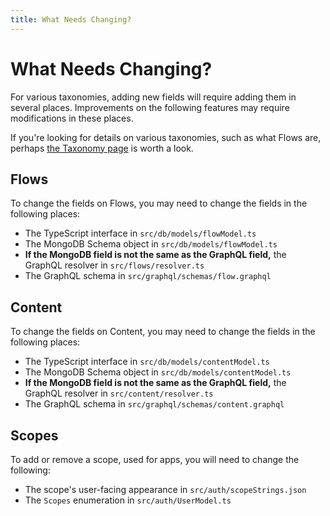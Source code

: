 ```yaml
---
title: What Needs Changing?
---
```

# What Needs Changing?

For various taxonomies, adding new fields will require adding them in several places. Improvements on the following features may require modifications in these places.

If you're looking for details on various taxonomies, such as what Flows are, perhaps [the Taxonomy page]({{site.base_url}}/docs/taxonomy.md) is worth a look.

## Flows
To change the fields on Flows, you may need to change the fields in the following places:
* The TypeScript interface in `src/db/models/flowModel.ts`
* The MongoDB Schema object in `src/db/models/flowModel.ts`
* **If the MongoDB field is not the same as the GraphQL field,** the GraphQL resolver in `src/flows/resolver.ts`
* The GraphQL schema in `src/graphql/schemas/flow.graphql`

## Content
To change the fields on Content, you may need to change the fields in the following places:
* The TypeScript interface in `src/db/models/contentModel.ts`
* The MongoDB Schema object in `src/db/models/contentModel.ts`
* **If the MongoDB field is not the same as the GraphQL field,** the GraphQL resolver in `src/content/resolver.ts`
* The GraphQL schema in `src/graphql/schemas/content.graphql`

## Scopes
To add or remove a scope, used for apps, you will need to change the following:
* The scope's user-facing appearance in `src/auth/scopeStrings.json`
* The `Scopes` enumeration in `src/auth/UserModel.ts`